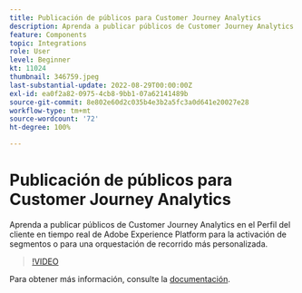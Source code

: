 ```yaml
---
title: Publicación de públicos para Customer Journey Analytics
description: Aprenda a publicar públicos de Customer Journey Analytics en el Perfil del cliente en tiempo real de Adobe Experience Platform para la activación de segmentos o para una orquestación de recorrido más personalizada.
feature: Components
topic: Integrations
role: User
level: Beginner
kt: 11024
thumbnail: 346759.jpeg
last-substantial-update: 2022-08-29T00:00:00Z
exl-id: ea0f2a82-0975-4cb8-9bb1-07a62141489b
source-git-commit: 8e802e60d2c035b4e3b2a5fc3a0d641e20027e28
workflow-type: tm+mt
source-wordcount: '72'
ht-degree: 100%

---
```


# Publicación de públicos para Customer Journey Analytics

Aprenda a publicar públicos de Customer Journey Analytics en el Perfil del cliente en tiempo real de Adobe Experience Platform para la activación de segmentos o para una orquestación de recorrido más personalizada.

>[!VIDEO](https://video.tv.adobe.com/v/3412471/?quality=12&learn=on&captions=spa)

Para obtener más información, consulte la [documentación](https://experienceleague.adobe.com/docs/analytics-platform/using/cja-components/audiences/audiences-overview.html?lang=es).
